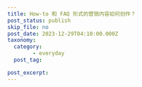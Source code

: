 ```yaml
---
title: How-to 和 FAQ 形式的营销内容如何创作？
post_status: publish
skip_file: no
post_date: 2023-12-29T04:10:00.000Z
taxonomy:
  category:
        - everyday
  post_tag:

post_excerpt: 
---
```

